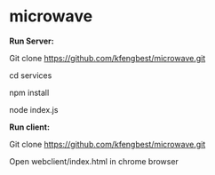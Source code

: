 # microwave

**Run Server:**

Git clone https://github.com/kfengbest/microwave.git

cd services

npm install

node index.js


**Run client:**

Git clone https://github.com/kfengbest/microwave.git

Open webclient/index.html in chrome browser